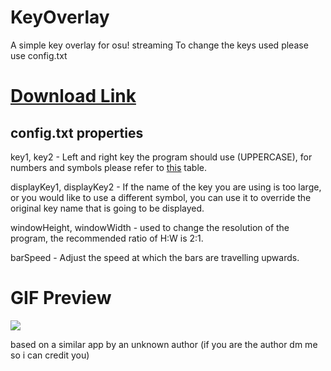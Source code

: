 
# KeyOverlay
 A simple key overlay for osu! streaming
To change the keys used please use config.txt
# [Download Link](https://drive.google.com/file/d/1sf7gY4CrxdEy-csV9VGPWvYu08k_-N9F/view?usp=sharing)


## config.txt properties
key1, key2 - Left and right key the program should use (UPPERCASE), for numbers and symbols please refer to [this](https://www.sfml-dev.org/documentation/2.5.1/classsf_1_1Keyboard.php#acb4cacd7cc5802dec45724cf3314a142) table.

displayKey1, displayKey2 - If the name of the key you are using is too large, or you would like to use a different symbol, you can use it to override the original key name that is going to be displayed.

windowHeight, windowWidth - used to change the resolution of the program, the recommended ratio of H:W is 2:1.

barSpeed - Adjust the speed at which the bars are travelling upwards.
# GIF Preview

![](https://puu.sh/I6Kg1/4ff86be176.gif)

based on a similar app by an unknown author (if you are the author dm me so i can credit you)

